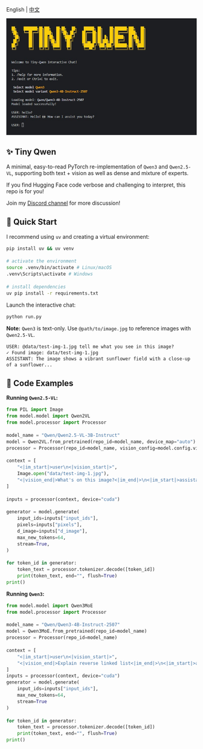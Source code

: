 <p align="left">
    English | <a href="README_CN.md">中文</a>
</p>

<p align="center">
    <img src="data/chat.jpg" alt="Tiny Qwen Interactive Chat">
</p>

## ✨ Tiny Qwen

A minimal, easy-to-read PyTorch re-implementation of `Qwen3` and `Qwen2.5-VL`, supporting both text + vision as well as dense and mixture of experts.

If you find Hugging Face code verbose and challenging to interpret, this repo is for you!

Join my [Discord channel](https://discord.gg/sBNnqP9gaY) for more discussion! 

## 🦋 Quick Start

I recommend using `uv` and creating a virtual environment:

```bash
pip install uv && uv venv

# activate the environment
source .venv/bin/activate # Linux/macOS
.venv\Scripts\activate # Windows

# install dependencies
uv pip install -r requirements.txt
```

Launch the interactive chat:

```bash
python run.py
```

**Note:** `Qwen3` is text-only. Use `@path/to/image.jpg` to reference images with `Qwen2.5-VL`.

```
USER: @data/test-img-1.jpg tell me what you see in this image?
✓ Found image: data/test-img-1.jpg
ASSISTANT: The image shows a vibrant sunflower field with a close-up of a sunflower...
```

## 📝 Code Examples

**Running `Qwen2.5-VL`:**

```python
from PIL import Image
from model.model import Qwen2VL
from model.processor import Processor

model_name = "Qwen/Qwen2.5-VL-3B-Instruct"
model = Qwen2VL.from_pretrained(repo_id=model_name, device_map="auto")
processor = Processor(repo_id=model_name, vision_config=model.config.vision_config)

context = [
    "<|im_start|>user\n<|vision_start|>",
    Image.open("data/test-img-1.jpg"),
    "<|vision_end|>What's on this image?<|im_end|>\n<|im_start|>assistant\n",
]

inputs = processor(context, device="cuda")

generator = model.generate(
    input_ids=inputs["input_ids"],
    pixels=inputs["pixels"],
    d_image=inputs["d_image"],
    max_new_tokens=64,
    stream=True,
)

for token_id in generator:
    token_text = processor.tokenizer.decode([token_id])
    print(token_text, end="", flush=True)
print()
```

**Running `Qwen3`:**

```python
from model.model import Qwen3MoE
from model.processor import Processor

model_name = "Qwen/Qwen3-4B-Instruct-2507"
model = Qwen3MoE.from_pretrained(repo_id=model_name)
processor = Processor(repo_id=model_name)

context = [
    "<|im_start|>user\n<|vision_start|>",
    "<|vision_end|>Explain reverse linked list<|im_end|>\n<|im_start|>assistant\n",
]
inputs = processor(context, device="cuda")
generator = model.generate(
    input_ids=inputs["input_ids"],
    max_new_tokens=64,
    stream=True
)

for token_id in generator:
    token_text = processor.tokenizer.decode([token_id])
    print(token_text, end="", flush=True)
print()
```